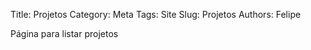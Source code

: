 Title: Projetos
Category: Meta
Tags: Site
Slug: Projetos
Authors: Felipe

Página para listar projetos